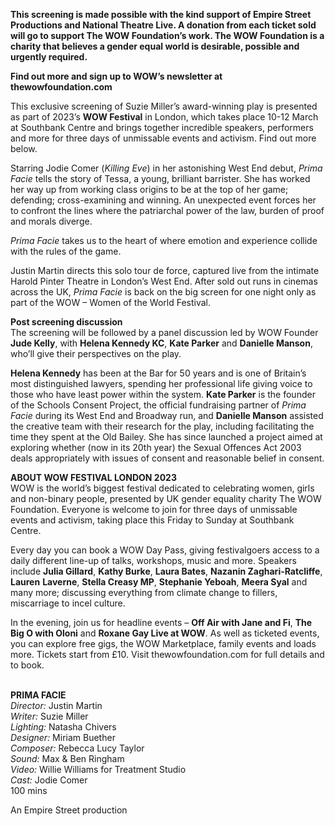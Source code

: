 

**This screening is made possible with the kind support of Empire Street Productions and National Theatre Live. A donation from each ticket sold will go to support  The WOW Foundation’s work. The WOW Foundation is a charity that believes a gender equal world is desirable, possible and urgently required.**

**Find out more and sign up to WOW’s newsletter at thewowfoundation.com**

This exclusive screening of Suzie Miller’s award-winning play is presented as part of 2023’s **WOW Festival** in London, which takes place 10-12 March at Southbank Centre and brings together incredible speakers, performers and more for three days of unmissable events and activism. Find out more below.

Starring Jodie Comer (_Killing Eve_) in her astonishing West End debut, _Prima Facie_ tells the story of Tessa, a young, brilliant barrister. She has worked her way up from working class origins to be at the top of her game; defending; cross-examining and winning.  An unexpected event forces her to confront the lines where the patriarchal power of the law, burden of proof and morals diverge.

_Prima Facie_ takes us to the heart of where emotion and experience collide with the rules of the game.

Justin Martin directs this solo tour de force, captured live from the intimate Harold Pinter Theatre in London’s West End. After sold out runs in cinemas across the UK, _Prima Facie_ is back on the big screen for one night only as part of the WOW – Women of the  World Festival.

**Post screening discussion**  
The screening will be followed by a panel discussion led by WOW Founder **Jude Kelly**, with **Helena Kennedy KC**, **Kate Parker** and **Danielle Manson**, who’ll give their perspectives on the play.

**Helena Kennedy** has been at the Bar for 50 years and is one of Britain’s most distinguished lawyers, spending her professional life giving voice to those who have least power within the system. **Kate Parker** is the founder of the Schools Consent Project, the official fundraising partner of _Prima Facie_ during its West End and Broadway run, and **Danielle Manson** assisted the creative team with their research for the play, including facilitating the time they spent at the Old Bailey. She has since launched a project aimed at exploring whether (now in its 20th year) the Sexual Offences Act 2003 deals appropriately with issues of consent and reasonable belief in consent.

**ABOUT WOW FESTIVAL LONDON 2023**  
WOW is the world’s biggest festival dedicated to celebrating women, girls and non-binary people, presented by UK gender equality charity The WOW Foundation. Everyone is welcome to join for three days of unmissable events and activism, taking place this Friday to Sunday at Southbank Centre.

Every day you can book a WOW Day Pass, giving festivalgoers access to a daily different line-up of talks, workshops, music and more. Speakers include **Julia Gillard**, **Kathy Burke**, **Laura Bates**, **Nazanin Zaghari-Ratcliffe**, **Lauren**  **Laverne**, **Stella Creasy MP**,  **Stephanie Yeboah**, **Meera Syal** and many more; discussing everything from climate change to fillers, miscarriage to incel culture.

In the evening, join us for headline events – **Off Air with Jane and Fi**, **The Big O with Oloni** and **Roxane Gay Live at WOW**. As well as ticketed events, you can explore free gigs, the WOW Marketplace, family events and loads more. Tickets start from £10.  Visit thewowfoundation.com for full details and to book.
<br><br>

**PRIMA FACIE**<br>
_Director:_ Justin Martin<br>
_Writer:_ Suzie Miller<br>
_Lighting:_ Natasha Chivers<br>
_Designer:_ Miriam Buether<br>
_Composer:_ Rebecca Lucy Taylor<br>
_Sound:_ Max & Ben Ringham<br>
_Video:_ Willie Williams for Treatment Studio<br>
_Cast:_ Jodie Comer<br>
100 mins<br>

An Empire Street production<br>
<br>
<!--stackedit_data:
eyJoaXN0b3J5IjpbLTExMjk5MDA3MThdfQ==
-->